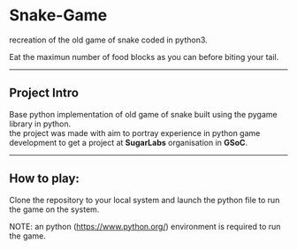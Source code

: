 # Snake-Game

recreation of the old game of snake coded in python3.

Eat the maximun number of food blocks as you can before biting your tail.

---

## Project Intro

Base python implementation of old game of snake built using the pygame library in python. <br>
the project was made with aim to portray experience in python game development to get a project at **SugarLabs** organisation in **GSoC**.

---

## How to play:

Clone the repository to your local system and launch the python file to run the game on the system.

NOTE: an python (https://www.python.org/) environment is required to run the game.
